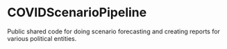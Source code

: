 # COVIDScenarioPipeline
Public shared code for doing scenario forecasting and creating reports for various political entities. 
